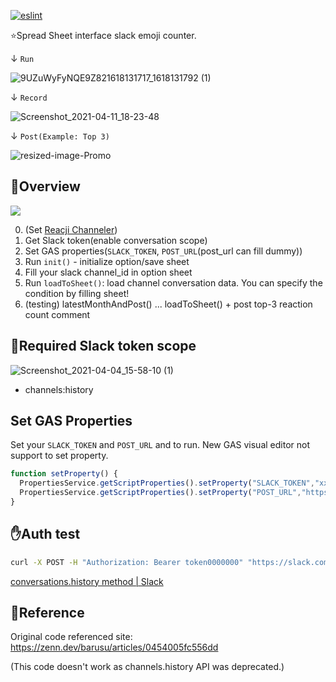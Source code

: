 [![eslint](https://github.com/kijimaD/slack-emoji-counter/actions/workflows/lint.yml/badge.svg)](https://github.com/kijimaD/slack-emoji-counter/actions/workflows/lint.yml)

⭐Spread Sheet interface slack emoji counter.

↓ `Run`

![9UZuWyFyNQE9Z821618131717_1618131792 (1)](https://user-images.githubusercontent.com/11595790/114298576-06190c00-9af2-11eb-902f-208a08b3c259.png)

↓ `Record`

![Screenshot_2021-04-11_18-23-48](https://user-images.githubusercontent.com/11595790/114299004-116d3700-9af4-11eb-801e-4594ef806980.jpg)

↓ `Post(Example: Top 3)`

![resized-image-Promo](https://user-images.githubusercontent.com/11595790/114580944-42976400-9cba-11eb-8c58-7b4bed7d5cca.jpeg)

## 👀Overview
[![](https://mermaid.ink/img/eyJjb2RlIjoiZ3JhcGggVERcbiAgICBBW1NsYWNrXSAtLT58Q29udmVyc2F0aW9uIEFQSXwgQihHb29nbGUgU3ByZWFkIFNoZWV0KVxuICAgIENbR29vZ2xlIFNwcmVhZCBTaGVldF0gLS0-fFBvc3R8IERbU2xhY2tdIiwibWVybWFpZCI6e30sInVwZGF0ZUVkaXRvciI6ZmFsc2V9)](https://mermaid-js.github.io/mermaid-live-editor/#/edit/eyJjb2RlIjoiZ3JhcGggVERcbiAgICBBW1NsYWNrXSAtLT58Q29udmVyc2F0aW9uIEFQSXwgQihHb29nbGUgU3ByZWFkIFNoZWV0KVxuICAgIENbR29vZ2xlIFNwcmVhZCBTaGVldF0gLS0-fFBvc3R8IERbU2xhY2tdIiwibWVybWFpZCI6e30sInVwZGF0ZUVkaXRvciI6ZmFsc2V9)

0. (Set [Reacji Channeler](https://reacji-channeler.builtbyslack.com/))
0. Get Slack token(enable conversation scope)
1. Set GAS properties(`SLACK_TOKEN`, `POST_URL`(post_url can fill dummy))
2. Run `init()` - initialize option/save sheet
3. Fill your slack channel_id in option sheet 
4. Run `loadToSheet()`: load channel conversation data. You can specify the condition by filling sheet!
5. (testing) latestMonthAndPost() ... loadToSheet() + post top-3 reaction count comment 

## 🔑Required Slack token scope

![Screenshot_2021-04-04_15-58-10 (1)](https://user-images.githubusercontent.com/11595790/113501998-3b5ab280-9564-11eb-841b-542870c79719.png)

- channels:history

## Set GAS Properties
Set your `SLACK_TOKEN` and `POST_URL` and to run. New GAS visual editor not support to set property.
```js
function setProperty() {
  PropertiesService.getScriptProperties().setProperty("SLACK_TOKEN","xxxx-0000-...");
  PropertiesService.getScriptProperties().setProperty("POST_URL","https://...");
}
```

## ✋Auth test
```bash
curl -X POST -H "Authorization: Bearer token0000000" "https://slack.com/api/conversations.history?channel=channel0000000"
```
[conversations\.history method \| Slack](https://api.slack.com/methods/conversations.history/test)

## 📖Reference
Original code referenced site: https://zenn.dev/barusu/articles/0454005fc556dd

(This code doesn't work as channels.history API was deprecated.)
